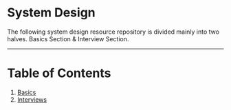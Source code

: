 # System Design

The following system design resource repository is divided mainly into two halves. Basics Section & Interview Section. 

---

# Table of Contents
<a id='table-of-contents'>

1. [Basics](#system-design-basics)
2. [Interviews](#system-design-interviews)